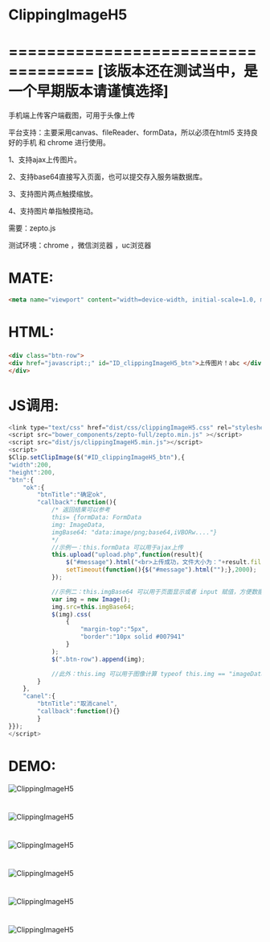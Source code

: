 # ClippingImageH5
===================================
[该版本还在测试当中，是一个早期版本请谨慎选择]
===================================
手机端上传客户端截图，可用于头像上传

平台支持：主要采用canvas、fileReader、formData，所以必须在html5 支持良好的手机 和 chrome 进行使用。

1、支持ajax上传图片。

2、支持base64直接写入页面，也可以提交存入服务端数据库。

3、支持图片两点触摸缩放。

4、支持图片单指触摸拖动。

需要：zepto.js

测试环境：chrome ，微信浏览器 ，uc浏览器

MATE:
===================================
```html
<meta name="viewport" content="width=device-width, initial-scale=1.0, minimum-scale=1.0, maximum-scale=1.0, user-scalable=no">
```

HTML:
===================================  
###
```html
<div class="btn-row">
<div href="javascript:;" id="ID_clippingImageH5_btn">上传图片！abc </div>
</div>
```

JS调用:
===================================  
```javascript
<link type="text/css" href="dist/css/clippingImageH5.css" rel="stylesheet" />
<script src="bower_components/zepto-full/zepto.min.js" ></script>
<script src="dist/js/clippingImageH5.min.js"></script>
<script>
$Clip.setClipImage($("#ID_clippingImageH5_btn"),{
"width":200,
"height":200,
"btn":{
    "ok":{
        "btnTitle":"确定ok",
        "callback":function(){
            /* 返回结果可以参考
            this= {formData: FormData
            img: ImageData,
            imgBase64: "data:image/png;base64,iVBORw...."}
            */
            //示例一：this.formData 可以用于ajax上传
            this.upload("upload.php",function(result){
                $("#message").html("<br>上传成功，文件大小为："+result.file.size+"b<br>");
                setTimeout(function(){$("#message").html("");},2000);
            });

            //示例二：this.imgBase64 可以用于页面显示或者 input 赋值，方便数据库存储
            var img = new Image();
            img.src=this.imgBase64;
            $(img).css(
                {
                    "margin-top":"5px",
                    "border":"10px solid #007941"
                }
            );
            $(".btn-row").append(img);

            //此外：this.img 可以用于图像计算 typeof this.img == "imageData"
        }
    },
    "canel":{
        "btnTitle":"取消canel",
        "callback":function(){}
        }
}});
</script>
```

DEMO:
===================================
![ClippingImageH5](/Screenshot/qrcode.png)
#
![ClippingImageH5](/Screenshot/1.png)
#
![ClippingImageH5](/Screenshot/2.png)
#
![ClippingImageH5](/Screenshot/3.png)
#
![ClippingImageH5](/Screenshot/4.png)
#
![ClippingImageH5](/Screenshot/5.png)
